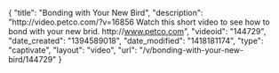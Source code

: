 {
    "title": "Bonding with Your New Bird",
    "description": "http:\/\/video.petco.com\/?v=16856 Watch this short video to see how to bond with your new brid. http:\/\/www.petco.com",
    "videoid": "144729",
    "date_created": "1394589018",
    "date_modified": "1418181174",
    "type": "captivate",
    "layout": "video",
    "url": "\/v\/bonding-with-your-new-bird\/144729"
}
